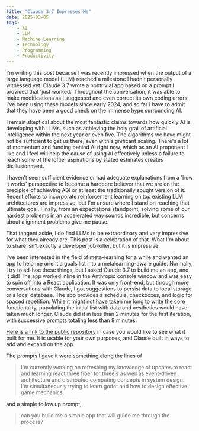 ```yaml
---
title: "Claude 3.7 Impresses Me"
date: 2025-03-05
tags: 
    - AI
    - LLM
    - Machine Learning
    - Technology
    - Programming
    - Productivity
---
```


I'm writing this post because I was recently impressed when the output of a large language model (LLM) reached a milestone I hadn't personally witnessed yet. Claude 3.7 wrote a nontrivial app based on a prompt I provided that 'just worked.' Throughout the conversation, it was able to make modifications as I suggested and even correct its own coding errors. I've been using these models since early 2024, and so far I have to admit that they have been a good check on the immense hype surrounding AI.

I remain skeptical about the most fantastic claims towards how quickly AI is developing with LLMs, such as achieving the holy grail of artificial intelligence within the next year or even five. The algorithms we have might not be sufficient to get us there, even with significant scaling. There's a lot of momentum and funding behind AI right now, which as an AI proponent I like and I feel will help the cause of using AI effectively unless a failure to reach some of the loftier aspirations by stated estimates creates disillusionment.

I haven't seen sufficient evidence or had adequate explanations from a 'how it works' perspective to become a hardcore believer that we are on the precipice of achieving AGI or at least the traditionally sought version of it. Recent efforts to incorporate reinforcement learning on top existing LLM architectures are impressive, but I'm unsure where I stand on reaching that ultimate goal. Finally, from an expectations standpoint, solving some of our hardest problems in an accelerated way sounds incredible, but concerns about alignment problems give me pause.

That tangent aside, I do find LLMs to be extraordinary and very impressive for what they already are. This post is a celebration of that. What I'm about to share isn't exactly a developer job-killer, but it is impressive.

I've been interested in the field of meta-learning for a while and wanted an app to help me orient a goals list into a metalearning-aware guide. Normally, I try to ad-hoc these things, but I asked Claude 3.7 to build me an app, and it did! The app worked inline in the Anthropic console window and was easy to spin off into a React application. It was only front-end, but through more conversations with Claude, I got suggestions to persist data to local storage or a local database. The app provides a schedule, checkboxes, and logic for spaced repetition. While it might not have taken me long to write the core functionality, populating the initial list with data and aesthetics would have taken much longer. Claude did it in less than 2 minutes for the first iteration, with successive prompts totaling less than 8 minutes.

[Here is a link to the public repository](https://github.com/nsubordin81/learning-helper) in case you would like to see what it built for me. It is usable for your own purposes, and Claude built in ways to add and expand on the app.

The prompts I gave it were something along the lines of 

> I'm currently working on refreshing my knowledge of updates to react and learning react three fiber for threejs as well as event-driven architecture and distributed computing concepts in system design. I'm simultaneously trying to learn godot and how to design effective game mechanics.

and a simple follow up prompt,

> can you build me a simple app that will guide me through the process?
